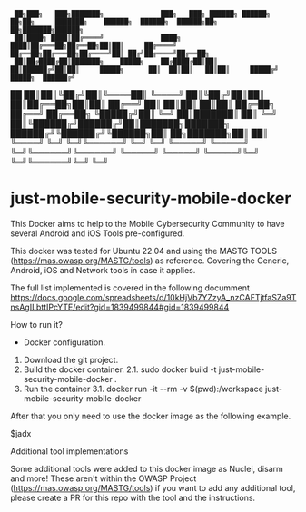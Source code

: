 
     ██╗███╗   ███╗███████╗              ███╗   ███╗ ██████╗ ██████╗ ██╗██╗     ███████╗    ██████╗  ██████╗  ██████╗██╗  ██╗███████╗██████╗ 
     ██║████╗ ████║██╔════╝              ████╗ ████║██╔═══██╗██╔══██╗██║██║     ██╔════╝    ██╔══██╗██╔═══██╗██╔════╝██║ ██╔╝██╔════╝██╔══██╗
     ██║██╔████╔██║███████╗    █████╗    ██╔████╔██║██║   ██║██████╔╝██║██║     █████╗      ██║  ██║██║   ██║██║     █████╔╝ █████╗  ██████╔╝
██   ██║██║╚██╔╝██║╚════██║    ╚════╝    ██║╚██╔╝██║██║   ██║██╔══██╗██║██║     ██╔══╝      ██║  ██║██║   ██║██║     ██╔═██╗ ██╔══╝  ██╔══██╗
╚█████╔╝██║ ╚═╝ ██║███████║              ██║ ╚═╝ ██║╚██████╔╝██████╔╝██║███████╗███████╗    ██████╔╝╚██████╔╝╚██████╗██║  ██╗███████╗██║  ██║
 ╚════╝ ╚═╝     ╚═╝╚══════╝              ╚═╝     ╚═╝ ╚═════╝ ╚═════╝ ╚═╝╚══════╝╚══════╝    ╚═════╝  ╚═════╝  ╚═════╝╚═╝  ╚═╝╚══════╝╚═╝  ╚═╝
                                                                                                                                                

# just-mobile-security-mobile-docker
This Docker aims to help to the Mobile Cybersecurity Community to have several Android and iOS Tools pre-configured.

This docker was tested for Ubuntu 22.04 and using the MASTG TOOLS (https://mas.owasp.org/MASTG/tools) as reference. Covering the Generic, Android, iOS and Network tools in case it applies.


The full list implemented is covered in the following documment https://docs.google.com/spreadsheets/d/10kHjVb7YZzyA_nzCAFTjtfaSZa9TnsAgILbttIPcYTE/edit?gid=1839499844#gid=1839499844 

How to run it?

* Docker configuration.

1. Download the git project.
2. Build the docker container.
2.1. sudo docker build -t just-mobile-security-mobile-docker .
3. Run the container
3.1. docker run -it --rm -v $(pwd):/workspace just-mobile-security-mobile-docker	

After that you only need to use the docker image as the following example.

$jadx


Additional tool implementations

Some additional tools were added to this docker image as Nuclei, disarm and more! These aren't within the OWASP Project (https://mas.owasp.org/MASTG/tools) if you want to add any additional tool, please create a PR for this repo with the tool and the instructions.

